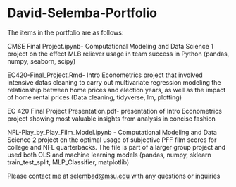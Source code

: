 # David-Selemba-Portfolio

The items in the portfolio are as follows:

CMSE Final Project.ipynb- Computational Modeling and Data Science 1 project on the effect MLB reliever usage in team success in Python (pandas, numpy, seaborn, scipy)

EC420-Final_Project.Rmd- Intro Econometrics project that involved intensive datas cleaning to carry out multivariate regression modeling the relationship between home prices and election years, as well as the impact of home rental prices (Data cleaning, tidyverse, lm, plotting)

EC 420 Final Project Presentation.pdf- presentation of Intro Econometrics project showing most valuable insights from analysis in concise fashion

NFL-Play_by_Play_Film_Model.ipynb - Computational Modeling and Data Science 2 project on the optimal usage of subjective PFF film scores for college and NFL quarterbacks. The file is part of a larger group project and used both OLS and machine learning models (pandas, numpy, sklearn train_test_split, MLP_Classifier, matplotlib)



Please contact me at selembad@msu.edu with any questions or inquiries
